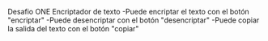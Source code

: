 Desafio ONE Encriptador de texto
-Puede encriptar el texto con el botón "encriptar"
-Puede desencriptar con el botón "desencriptar"
-Puede copiar la salida del texto con el botón "copiar"
